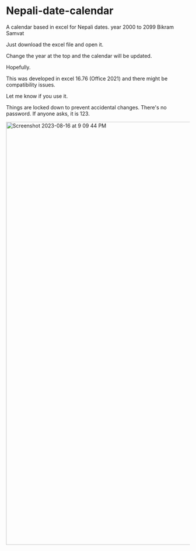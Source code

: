 # Nepali-date-calendar
A calendar based in excel for Nepali dates. year 2000 to 2099 Bikram Samvat

Just download the excel file and open it.

Change the year at the top and the calendar will be updated.

Hopefully.


This was developed in excel 16.76 (Office 2021) and there might be compatibility issues.

Let me know if you use it.

Things are locked down to prevent accidental changes. There's no password. If anyone asks, it is 123.

<img width="1157" alt="Screenshot 2023-08-16 at 9 09 44 PM" src="https://github.com/biduradhikari/Nepali-date-calendar/assets/85147139/fcafe1c5-348d-4cfb-b421-e78c5f232ccd">
